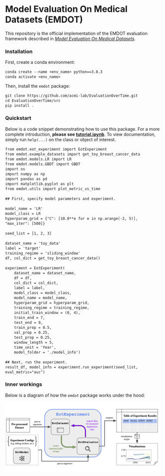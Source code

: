 # Model Evaluation On Medical Datasets (EMDOT)

This repository is the official implementation of the EMDOT evaluation framework described in _[Model Evaluation On Medical Datasets](https://arxiv.org/pdf/2211.07165.pdf)_. 

### Installation

First, create a conda environment:

```
conda create --name <env_name> python==3.8.3
conda activate <env_name>
```

Then, install the `emdot` package:

```
git clone https://github.com/acmi-lab/EvaluationOverTime.git
cd EvaluationOverTime/src
pip install .
```

### Quickstart

Below is a code snippet demonstrating how to use this package. For a more complete introduction, **please see [tutorial.ipynb](tutorial.ipynb)**. To view documentation, simply run `help(...)` on the class or object of interest.

```
from emdot.eot_experiment import EotExperiment
from emdot.example_datasets import get_toy_breast_cancer_data
from emdot.models.LR import LR
from emdot.models.GBDT import GBDT
import os
import numpy as np
import pandas as pd
import matplotlib.pyplot as plt
from emdot.utils import plot_metric_vs_time

## First, specify model parameters and experiment.

model_name = 'LR'
model_class = LR
hyperparam_grid = {"C": [10.0**e for e in np.arange(-2, 5)], "max_iter": [500]}

seed_list = [1, 2, 3]

dataset_name = 'toy_data'
label = 'target'
training_regime = 'sliding_window'
df, col_dict = get_toy_breast_cancer_data()

experiment = EotExperiment(
    dataset_name = dataset_name,
    df = df, 
    col_dict = col_dict, 
    label = label,
    model_class = model_class,
    model_name = model_name,
    hyperparam_grid = hyperparam_grid,
    training_regime = training_regime,
    initial_train_window = (0, 4),
    train_end = 7,
    test_end = 9,
    train_prop = 0.5,
    val_prop = 0.25,
    test_prop = 0.25,
    window_length = 5,
    time_unit = 'Year',
    model_folder = './model_info')

## Next, run the experiment.
result_df, model_info = experiment.run_experiment(seed_list, eval_metric="auc")
```

### Inner workings

Below is a diagram of how the `emdot` package works under the hood:

![System Diagram](img/system_diagram.png)

